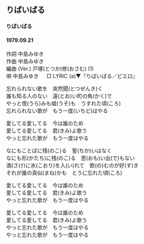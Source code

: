 ## りばいばる
#### りばいばる
#### 1979.09.21

作詞  中島みゆき  
作曲  中島みゆき  
編曲 (Ver.)  戸塚(とつか)修(おさむ) (1)  
唄    中島みゆき  　
□ LYRIC (a)▼『りばいばる／ピエロ』　　


忘れられない歌を　突然聞(とつぜんき)く  
誰も知る人のない　遠(とお)い町の角(かく)で  
やっと恨(うら)みも嘘(うそ)も　うすれた頃(ころ)  
忘れられない歌が　もう一度(いちど)はやる  
  
愛してる愛してる　今は誰のため  
愛してる愛してる　君(きみ)よ歌う  
やっと忘れた歌が　もう一度はやる  
  
なにもことばに残(のこ)る　誓(ちか)いはなく  
なにも形(かたち)に残(のこ)る　思(おも)い出(で)もない  
酒(さけ)に氷(こおり)を入(い)れて　飲(の)むのが好(す)き  
それが誰の真似(まね)かも　とうに忘れた頃(ころ)  
  
愛してる愛してる　今は誰のため  
愛してる愛してる　君(きみ)よ歌う  
やっと忘れた歌が　もう一度はやる  
  
愛してる愛してる　今は誰のため  
愛してる愛してる　君(きみ)よ歌う  
やっと忘れた歌が　もう一度はやる  
やっと忘れた歌が　もう一度はやる  